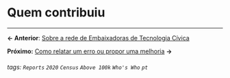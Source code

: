 # Quem contribuiu

---

**← Anterior**: <a href="https://hackmd.io/@querido-diario/report-census-qd-2020-ambassadors-pt" target="_self">Sobre a rede de Embaixadoras de Tecnologia Cívica</a>

**Próximo:** <a href="https://hackmd.io/@querido-diario/report-census-qd-2020-errors-pt" target="_self">Como relatar um erro ou propor uma melhoria</a> **→**

###### tags: `Reports` `2020` `Census` `Above 100k` `Who's Who` `pt`